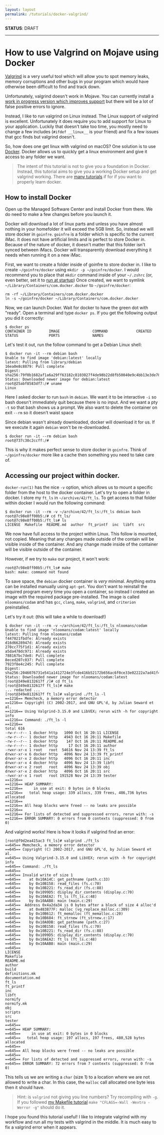 ```yaml
---
layout: layout
permalink: /tutorials/docker-valgrind/
---
```


**STATUS**: DRAFT

---

# How to use Valgrind on Mojave using Docker

[Valgrind] is a very useful tool which will allow
you to spot memory leaks, memory corruptions and other bugs in your program
which would have otherwise been difficult to find and track down.

Unfortunately, valgrind doesn't work in Mojave. You can currently install a
[work in progress version which improves support][work in progress] but there
will be a lot of false positive errors to ignore.

Instead, I like to run valgrind on Linux instead. The Linux support of valgrind
is excellent. Unfortunately it does require you to add support for Linux to your
application. Luckily that doesn't take too time, you mostly need to change a
few includes (`#ifdef __linux__` is your friend) and fix a few issues that gcc
finds but valgrind doesn't.

So, how does one get linux with valgrind on macOS? One solution is to use
[Docker]. Docker allows us to quickly get a linux environment and give it
access to any folder we want.

> The intent of this tutorial is not to give you a foundation in Docker.
> Instead, this tutorial aims to give you a working Docker setup and get
> valgrind working. There are [many tutorials] if for if you want to properly
> learn docker.

[Valgrind]: https://www.valgrind.org/
[work in progress]: https://github.com/sowson/valgrind
[Docker]: https://docs.docker.com/engine/docker-overview/
[many tutorials]: https://github.com/docker/labs/blob/master/beginner/chapters/alpine.md

## How to install Docker

Open up the Managed Software Center and install Docker from there. We do need
to make a few changes before you launch it.

Docker will download a lot of linux parts and unless you have almost nothing in
your homefolder it will exceed the 5GB limit. So, instead we will store docker
in `goinfre`. `goinfre` is a folder which is specific to the current iMac. It
does not have artificial limits and is perfect to store Docker in. Because of
the nature of docker, it doesn't matter that this folder isn't synced between
iMacs. Docker will transparently download everything it needs when running it
on a new iMac.

First, we want to create a folder inside of goinfre to store docker in. I like
to create `~/goinfre/docker` using `mkdir -p ~/goinfre/docker`. I would
recommend you to place that `mkdir` command inside of your `~/.zshrc` (or, even
better, set it to [run at startup](https://stackoverflow.com/c/42network/a/75/521))
Once created, we want to symlink `~/Library/Containers/com.docker.docker` to
`~/goinfre/docker`:

```
rm -rf ~/Library/Containers/com.docker.docker
ln -s ~/goinfre/docker ~/Library/Containers/com.docker.docker
```

Now, we can launch Docker. Wait for docker to have the green dot with "ready".
Open a terminal and type `docker ps`. If you get the following output you did
it correctly:

```
$ docker ps
CONTAINER ID        IMAGE               COMMAND             CREATED             STATUS              PORTS               NAMES
```

Let's test it out, run the follow command to get a Debian Linux shell:

```
$ docker run -it --rm debian bash
Unable to find image 'debian:latest' locally
latest: Pulling from library/debian
16ea0e8c8879: Pull complete
Digest: sha256:79f0b1682af1a6a29ff63182c8103027f4de98b22d8fb50040e9c4bb13e3de78
Status: Downloaded newer image for debian:latest
root@25abf8583df7:/# uname
Linux
```

Here I asked docker to run `bash` in `debian`. We want it to be
interactive `-i` so bash doesn't immediately quit because there is no input.
And we want a pty `-t` so that bash shows us a prompt. We also want to delete
the container on exit `--rm` so it doesn't waist space

Since debian wasn't already downloaded, docker will download it for us. If we
execute it again `debian` won't be re-downloaded.

```
$ docker run -it --rm debian bash
root@737c30c2ccff:/#
```

This is why it makes perfect sense to store docker in `goinfre`. Think of
`~/goinfre/docker` more like a cache then something you need to take care of.

## Accessing our project within docker.

`docker-run(1)` has the nice `-v` option, which allows us to mount a specific
folder from the host to the docker container. Let's try to open a folder in
docker. I store my `ft_ls` in `~/archive/42/ft_ls`. To get access to that
folder within docker I would run the following command:

```
$ docker run -it --rm -v ~/archive/42/ft_ls:/ft_ls debian bash
root@7c98e8ff00b5:/# cd ft_ls/
root@7c98e8ff00b5:/ft_ls# ls
LICENSE  Makefile  README.md  author  ft_printf  inc  libft  src
```

We now have full access to the project within Linux. This follow is mounted,
not copied. Meaning that any changes made outside of the contain will be
visible inside of the container. And any change made inside of the container
will be visible outside of the container.

However, if we try to `make` our project, it won't work:

```
root@7c98e8ff00b5:/ft_ls# make
bash: make: command not found
```

To save space, the `debian` docker container is _very_ minimal. Anything extra
can be installed manually using `apt-get`. You don't want to reinstall the
required program every time you open a container, so instead I created an image
with the required package pre-installed. The image is called `nloomans/codam`
and has `gcc`, `clang`, `make`, `valgrind`, and `criterion` preinstalled.

Let's try it out: (this will take a while to download!)

```
$ docker run -it --rm -v ~/archive/42/ft_ls:/ft_ls nloomans/codam
Unable to find image 'nloomans/codam:latest' locally
latest: Pulling from nloomans/codam
f447021fbdfe: Already exists
d16d6628947d: Already exists
270cc775f1d1: Already exists
a5da478dc971: Already exists
788167bc7de8: Pull complete
8eced207c037: Pull complete
7923f8e4c245: Pull complete
Digest: sha256:2046076731e541a1412724e3fcde416b52172b656ac6f0ce33e02222a7ad41f4
Status: Downloaded newer image for nloomans/codam:latest
[root@349e8132617f /]# cd ft_ls
[root@349e8132617f ft_ls]# make
... redacted ...
[root@349e8132617f ft_ls]# valgrind ./ft_ls -l
==1216== Memcheck, a memory error detector
==1216== Copyright (C) 2002-2017, and GNU GPL'd, by Julian Seward et al.
==1216== Using Valgrind-3.15.0 and LibVEX; rerun with -h for copyright info
==1216== Command: ./ft_ls -l
==1216==
total 616
-rw-r--r-- 1 docker http   1090 Oct 16 20:11 LICENSE
-rw-r--r-- 1 docker http   4943 Oct 16 20:11 Makefile
-rw-r--r-- 1 docker http    147 Oct 16 20:11 README.md
-rw-r--r-- 1 docker http     17 Oct 16 20:11 author
-rwxr-xr-x 1 root   root  54616 Nov 24 13:39 ft_ls
drwxr-xr-x 6 docker http   4096 Nov 24 13:39 ft_printf
drwxr-xr-x 2 docker http   4096 Oct 16 20:11 inc
drwxr-xr-x 4 docker http   4096 Nov 24 13:39 libft
drwxr-xr-x 2 root   root   4096 Nov 24 13:39 obj
drwxr-xr-x 2 docker http   4096 Oct 16 20:11 src
-rwxr-xr-x 1 root   root 191528 Nov 24 13:39 tester
==1216==
==1216== HEAP SUMMARY:
==1216==     in use at exit: 0 bytes in 0 blocks
==1216==   total heap usage: 339 allocs, 339 frees, 486,736 bytes allocated
==1216==
==1216== All heap blocks were freed -- no leaks are possible
==1216==
==1216== For lists of detected and suppressed errors, rerun with: -s
==1216== ERROR SUMMARY: 0 errors from 0 contexts (suppressed: 0 from 0)
```

And valgrind works! Here is how it looks if valgrind find an error:

```
[root@f9d2ea415ac3 ft_ls]# valgrind ./ft_ls
==645== Memcheck, a memory error detector
==645== Copyright (C) 2002-2017, and GNU GPL'd, by Julian Seward et al.
==645== Using Valgrind-3.15.0 and LibVEX; rerun with -h for copyright info
==645== Command: ./ft_ls
==645==
==645== Invalid write of size 1
==645==    at 0x10A14C: get_pathname (path.c:33)
==645==    by 0x10B158: read_files (fs.c:70)
==645==    by 0x10B221: fs_read_dir (fs.c:88)
==645==    by 0x1099D5: display_dir_contents (display.c:70)
==645==    by 0x10AEA2: ft_ls (ft_ls.c:48)
==645==    by 0x10AAB8: main (main.c:29)
==645==  Address 0x4a2da34 is 0 bytes after a block of size 4 alloc'd
==645==    at 0x483877F: malloc (vg_replace_malloc.c:309)
==645==    by 0x10B612: ft_memalloc (ft_memalloc.c:20)
==645==    by 0x10B684: ft_strnew (ft_strnew.c:17)
==645==    by 0x10A0DB: get_pathname (path.c:27)
==645==    by 0x10B158: read_files (fs.c:70)
==645==    by 0x10B221: fs_read_dir (fs.c:88)
==645==    by 0x1099D5: display_dir_contents (display.c:70)
==645==    by 0x10AEA2: ft_ls (ft_ls.c:48)
==645==    by 0x10AAB8: main (main.c:29)
==645==
LICENSE
Makefile
README.md
author
build
definitions.mk
documentation.md
ft_ls
ft_printf
inc
libft
normify
normify.mk
obj
scripts
src
tester
==645==
==645== HEAP SUMMARY:
==645==     in use at exit: 0 bytes in 0 blocks
==645==   total heap usage: 197 allocs, 197 frees, 480,528 bytes allocated
==645==
==645== All heap blocks were freed -- no leaks are possible
==645==
==645== For lists of detected and suppressed errors, rerun with: -s
==645== ERROR SUMMARY: 72 errors from 7 contexts (suppressed: 0 from 0)
```

This tells us we are writing a `char` (size 1) to a location where we are not
allowed to write a char. In this case, the `malloc` call allocated one byte
less then it should have.

> Hint: is `valgrind` not giving you line numbers? Try recompiling with `-g`.
> If you followed [my Makefile tutorial] `make "CFLAGS=-Wall -Wextra -Werror -g"`
> should do it.

[my Makefile tutorial]: https://man.sr.ht/~nloomans/makefile/

I hope you found this tutorial useful! I like to integrate valgrind with my
workflow and run all my tests with valgrind in the middle. It is much easy to
fix a valgrind error when it appears.
